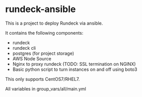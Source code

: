 # rundeck-ansible

This is a project to deploy Rundeck via ansible.

It contains the following components:
- rundeck
- rundeck cli
- postgres (for project storage)
- AWS Node Source
- Nginx to proxy rundeck (TODO: SSL termination on NGINX)
- Basic python script to turn instances on and off using boto3

This only supports CentOS7/RHEL7.

All variables in group_vars/all/main.yml
